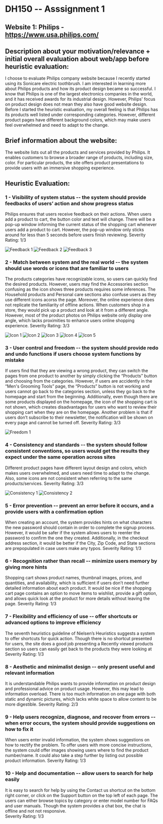 # DH150 -- Asssignment 1

## Website 1: Philips - https://www.usa.philips.com/

## Description about your motivation/relevance + initial overall evaluation about web/app before heuristic evaluation: 
I choose to evaluate Philips company website because I recently started using its Sonicare electric toothbrush. I am interested in learning more about Philips products and how its product design became so successful. I know that Philips is one of the largest electronics companies in the world, and it has received awards for its industrial design. However, Philips' focus on product design does not mean they also have good website design. Before I started the heuristic evaluation, my overall feeling is that Philips has its products well listed under corresponding categories. However, different product pages have different background colors, which may make users feel overwhelmed and need to adapt to the change. 

## Brief information about the website: 
The website lists out all the products and services provided by Philips. It enables customers to browse a broader range of products, including size, color. For particular products, the site offers product presentations to provide users with an immersive shopping experience.

## Heuristic Evaluation:
### 1 - Visibility of system status -- the system should provide feedbacks of users’ action and show progress status
Philips ensures that users receive feedback on their actions. When users add a product to cart, the button color and text will change. There will be a pop-up window informing the current status of the shopping cart whenever users add a product to cart. However, the pop-up window only sticks around for less than 5 seconds before users finish reviewing. 
Severity Rating: 1/3

![Feedback 1](https://github.com/xenia1270/DH150/blob/master/Picture1.png)
![Feedback 2](https://github.com/xenia1270/DH150/blob/master/Picture2.png)
![Feedback 3](https://github.com/xenia1270/DH150/blob/master/Picture3.png)
### 2 - Match between system and the real world -- the system should use words or icons that are familiar to users
The products categories have recognizable icons, so users can quickly find the desired products. However, users may find the Accessories section confusing as the icon shows three products requires some inferences. The Household products and Personal care sections also confuse users as they use different icons acorss the page. Moreover, the online experience does not replicate the familiarity of offline actions. When customers shop in a store, they would pick up a product and look at it from a different angle. However, most of the product photos on Philips website only display one angle, which lacks proximities to enhance users online shopping experience. 
Severity Rating: 3/3

![Icon 1](https://github.com/xenia1270/DH150/blob/master/Picture4.png)
![Icon 2](https://github.com/xenia1270/DH150/blob/master/Picture5.png)
![Icon 3](https://github.com/xenia1270/DH150/blob/master/Picture6.png)
![Icon 4](https://github.com/xenia1270/DH150/blob/master/Picture7.png)
![Icon 5](https://github.com/xenia1270/DH150/blob/master/Picture8.png)

### 3 - User control and freedom -- the system should provide redo and undo functions if users choose system functions by mistake
If users find that they are viewing a wrong product, they can switch the pages from one product to another by simply clicking the “Products” button and choosing from the categories. However, if users are accidently in the “Men's Grooming Tools” page, the “Products” button is not working and users cannot go back to the categories section, unless they go back to the homepage and start from the beginning. Additionally, even though there are some products displayed on the homepage, the icon of  the shopping cart is not shown, which creates disadvantages for users who want to review their shopping cart when they are on the homepage. Another problem is that if users don’t subscribe to their newsletter, the notification will be shown on every page and cannot be turned off.
Severity Rating: 3/3

![Freedom 1](https://github.com/xenia1270/DH150/blob/master/Picture16.png)

### 4 - Consistency and standards -- the system should follow consistent conventions, so users would get the results they expect under the same operation across sites
Different product pages have different layout design and colors, which makes users overwhelmed, and users need time to adapt to the change. Also, some icons are not consistent when referring to the same products/services.
Severity Rating: 3/3

![Consistency 1](https://github.com/xenia1270/DH150/blob/master/Picture9.png)
![Consistency 2](https://github.com/xenia1270/DH150/blob/master/Picture17.png)

### 5 - Error prevention -- prevent an error before it occurs, and a provide users with a confirmation option
When creating an account, the system provides hints on what characters the new password should contain in order to complete the signup process. However, it would be safer if the system allows users to reenter the password to confirm the one they created. Additionally, in the checkout address section, it would be better if the City, Zip Code, and State sections are prepopulated in case users make any typos. 
Severity Rating: 1/3

### 6 - Recognition rather than recall -- minimize users memory by giving more hints
Shopping cart shows product names, thumbnail images, prices, and quantities, and availability, which is sufficient if users don’t need further detailed information about each product. It would be nice if the shopping cart page contains an option to move items to wishlist, provide a gift option, and allows quick look at the product for more details without leaving the page.
Severity Rating: 1/3

### 7 - Flexibility and efficiency of use -- offer shortcuts or advanced options to improve efficiency
The seventh heuristics guideline of Nielsen’s Heuristics suggests a system to offer shortcuts for quick action. Though there is no shortcut presented for users, the site does a good job presenting a Recently viewed products section so users can easily get back to the products  they were looking at 
Severity Rating: 1/3

### 8 - Aesthetic and minimalist design -- only present useful and relevant information
It is understandable Philips wants to provide information on product design and professional advice on product usage. However, this may lead to information overload. There is too much information on one page with both static and dynamic pictures, which lacks white space to allow content to be more digestible.
Severity Rating: 2/3

### 9 - Help users recognize, diagnose, and recover from errors -- when error occurs, the system should provide suggestions on how to fix it
When users enter invalid information, the system shows suggestions on how to rectify the problem. To offer users with more concise instructions, the system could offer images showing users where to find the product number/name. It could also take a step further by listing out possible product information.
Severity Rating: 1/3

### 10 - Help and documentation -- allow users to search for help easily
It is easy to search for help by using the Contact us shortcut on the bottom right corner, or click on the Support button on the top left of each page. The users can either browse topics by category or enter model number for FAQs and user manuals. Though the system provides a chat box, the chat is offline and not not responsive.  
Severity Rating: 1/3

